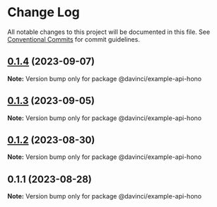 # Change Log

All notable changes to this project will be documented in this file.
See [Conventional Commits](https://conventionalcommits.org) for commit guidelines.

## [0.1.4](https://github.com/HPInc/davinci/compare/@davinci/example-api-hono@0.1.3...@davinci/example-api-hono@0.1.4) (2023-09-07)

**Note:** Version bump only for package @davinci/example-api-hono





## [0.1.3](https://github.com/HPInc/davinci/compare/@davinci/example-api-hono@0.1.2...@davinci/example-api-hono@0.1.3) (2023-09-05)

**Note:** Version bump only for package @davinci/example-api-hono





## [0.1.2](https://github.com/HPInc/davinci/compare/@davinci/example-api-hono@0.1.1...@davinci/example-api-hono@0.1.2) (2023-08-30)

**Note:** Version bump only for package @davinci/example-api-hono





## 0.1.1 (2023-08-28)

**Note:** Version bump only for package @davinci/example-api-hono
